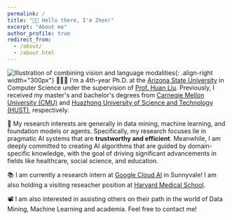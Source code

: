 ```yaml
---
permalink: /
title: "👋🏼 Hello there, I'm Zhen!"
excerpt: "About me"
author_profile: true
redirect_from: 
  - /about/
  - /about.html
---
```




![Illustration of combining vision and language modalities](/images/image_to_text_vis.png){: .align-right width="300px"}
👨🏻‍💻 I'm a 4th-year Ph.D. at the [Arizona State University](https://www.asu.edu/) in Computer Science under the supervision of [Prof. Huan Liu](https://www.public.asu.edu/~huanliu/). Previously, I received my master's and bachelor's degrees from [Carnegie Mellon University (CMU)](https://www.cmu.edu/) and [Huazhong University of Science and Technology (HUST)](https://english.hust.edu.cn/), respectively. 

🔬 My research interests are generally in data mining, machine learning, and foundation models or agents. Specifically, my research focuses lie in pragmatic AI systems that are **trustworthy and efficient**. Meanwhile, I am deeply committed to creating AI algorithms that are guided by domain-specific knowledge, with the goal of driving significant advancements in fields like healthcare, social science, and education.
 
📚 I am currently a research intern at [Google Cloud AI](https://research.google/teams/cloud-ai/) in Sunnyvale! I am also holding a visiting reseacher position at [Harvard Medical School](https://hms.harvard.edu/).

📽️ I am also interested in assisting others on their path in the world of Data Mining, Machine Learning and academia. Feel free to contact me!

<!-- # News
* Item 1
* Item 2 -->

<!-- # Experience -->

<!-- ## 🤖 Open Source Contributions
I have experience contributing to [Arena Bench](https://github.com/Arena-Rosnav) a large open-source project for robotic obstacle avoidance using Deep Reinforcement Learning.

Moreover, I have published a [respective paper](https://sudo-boris.github.io/publication/2022-Arena-Bench) at the IROS conference and in the Robotics and Automation Letters (RA-L) journal.

## 📜 Reimplementing and Reproducing Papers
I have experience with independent research. I have implemented the Reward Constrained Policy Optimization paper into stable-baselines3 PPO and reproduced the original results by running and tracking experiments.

To accompany this work, I have submitted a blog post to the **ICLR** Blogposts Track communicating the paper's theory and my results.

Feel free to look at my specific [portfolio entry](https://sudo-boris.github.io/portfolio/RCPPO/).

## 👨🏻‍🔬 Professional Experience
Additionally, I have professional experience working as an **Applied Machine Learning Student Researcher** at the Fraunhofer Heinrich Hertz Institute. \
There I work on dynamic traffic flow forecasting using Graph Neural Networks.

## 📚 Teaching and Community Contributions
To further contribute to the Machine Learning community, I have a [YouTube](https://www.youtube.com/@borismeinardus) and [Medium](https://medium.com/@boris.meinardus) channel where I publish educational Machine Learning content. -->







